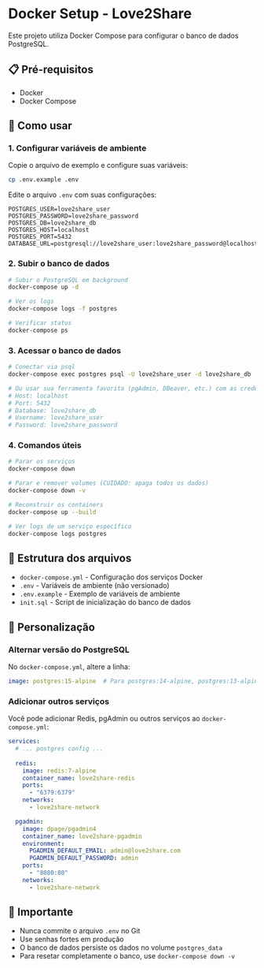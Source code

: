 # Docker Setup - Love2Share

Este projeto utiliza Docker Compose para configurar o banco de dados PostgreSQL.

## 📋 Pré-requisitos

- Docker
- Docker Compose

## 🚀 Como usar

### 1. Configurar variáveis de ambiente

Copie o arquivo de exemplo e configure suas variáveis:

```bash
cp .env.example .env
```

Edite o arquivo `.env` com suas configurações:

```env
POSTGRES_USER=love2share_user
POSTGRES_PASSWORD=love2share_password
POSTGRES_DB=love2share_db
POSTGRES_HOST=localhost
POSTGRES_PORT=5432
DATABASE_URL=postgresql://love2share_user:love2share_password@localhost:5432/love2share_db
```

### 2. Subir o banco de dados

```bash
# Subir o PostgreSQL em background
docker-compose up -d

# Ver os logs
docker-compose logs -f postgres

# Verificar status
docker-compose ps
```

### 3. Acessar o banco de dados

```bash
# Conectar via psql
docker-compose exec postgres psql -U love2share_user -d love2share_db

# Ou usar sua ferramenta favorita (pgAdmin, DBeaver, etc.) com as credenciais:
# Host: localhost
# Port: 5432
# Database: love2share_db
# Username: love2share_user
# Password: love2share_password
```

### 4. Comandos úteis

```bash
# Parar os serviços
docker-compose down

# Parar e remover volumes (CUIDADO: apaga todos os dados)
docker-compose down -v

# Reconstruir os containers
docker-compose up --build

# Ver logs de um serviço específico
docker-compose logs postgres
```

## 📁 Estrutura dos arquivos

- `docker-compose.yml` - Configuração dos serviços Docker
- `.env` - Variáveis de ambiente (não versionado)
- `.env.example` - Exemplo de variáveis de ambiente
- `init.sql` - Script de inicialização do banco de dados

## 🔧 Personalização

### Alternar versão do PostgreSQL

No `docker-compose.yml`, altere a linha:
```yaml
image: postgres:15-alpine  # Para postgres:14-alpine, postgres:13-alpine, etc.
```

### Adicionar outros serviços

Você pode adicionar Redis, pgAdmin ou outros serviços ao `docker-compose.yml`:

```yaml
services:
  # ... postgres config ...
  
  redis:
    image: redis:7-alpine
    container_name: love2share-redis
    ports:
      - "6379:6379"
    networks:
      - love2share-network

  pgadmin:
    image: dpage/pgadmin4
    container_name: love2share-pgadmin
    environment:
      PGADMIN_DEFAULT_EMAIL: admin@love2share.com
      PGADMIN_DEFAULT_PASSWORD: admin
    ports:
      - "8080:80"
    networks:
      - love2share-network
```

## 🚨 Importante

- Nunca commite o arquivo `.env` no Git
- Use senhas fortes em produção
- O banco de dados persiste os dados no volume `postgres_data`
- Para resetar completamente o banco, use `docker-compose down -v`
